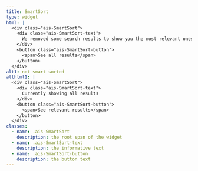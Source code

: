 ```yaml
---
title: SmartSort
type: widget
html: |
  <div class="ais-SmartSort">
    <div class="ais-SmartSort-text">
      We removed some search results to show you the most relevant ones
    </div>
    <button class="ais-SmartSort-button">
      <span>See all results</span>
    </button>
  </div>
alt1: not smart sorted
althtml1: |
  <div class="ais-SmartSort">
    <div class="ais-SmartSort-text">
      Currently showing all results
    </div>
    <button class="ais-SmartSort-button">
      <span>See relevant results</span>
    </button>
  </div>
classes:
  - name: .ais-SmartSort
    description: the root span of the widget
  - name: .ais-SmartSort-text
    description: the informative text
  - name: .ais-SmartSort-button
    description: the button text
---
```

